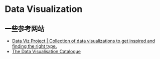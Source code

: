 # Data Visualization

## 一些参考网站

- [Data Viz Project \| Collection of data visualizations to get inspired and finding the right type.](https://datavizproject.com/)
- [The Data Visualisation Catalogue](https://datavizcatalogue.com/)